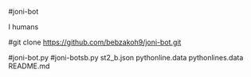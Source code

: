 #joni-bot


I humans

#git clone https://github.com/bebzakoh9/joni-bot.git

#joni-bot.py
#joni-botsb.py
st2_b.json
pythonline.data
pythonlines.data
README.md
